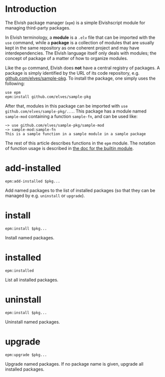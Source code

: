 # Introduction

The Elvish package manager (`epm`) is a simple Elvishscript module for
managing third-party packages.

In Elvish terminology, a **module** is a `.elv` file that can be imported with
the `use` command, while a **package** is a collection of modules that are
usually kept in the same repository as one coherent project and may have
interdependencies. The Elvish language itself only deals with modules; the
concept of package of a matter of how to organize modules.

Like the `go` command, Elvish does **not** have a central registry of
packages. A package is simply identified by the URL of its code repository,
e.g. [github.com/elves/sample-pkg](https://github.com/elves/sample-pkg). To
install the package, one simply uses the following:

```elvish
use epm
epm:install github.com/elves/sample-pkg
```

After that, modules in this package can be imported with `use
github.com/elves/sample-pkg/...`. This package has a module named `sample-mod`
containing a function `sample-fn`, and can be used like:

```elvish
~> use github.com/elves/sample-pkg/sample-mod
~> sample-mod:sample-fn
This is a sample function in a sample module in a sample package
```

The rest of this article describes functions in the `epm` module. The notation
of function usage is described in [the doc for the builtin
module](builtin.html#usage-notation).

# add-installed

```elvish
epm:add-installed $pkg...
```

Add named packages to the list of installed packages (so that they can be
managed by e.g. `uninstall` or `upgrade`).

# install

```elvish
epm:install $pkg...
```

Install named packages.

# installed

```elvish
epm:installed
```

List all installed packages.

# uninstall

```elvish
epm:install $pkg...
```

Uninstall named packages.

# upgrade

```elvish
epm:upgrade $pkg...
```

Upgrade named packages. If no package name is given, upgrade all installed
packages.
